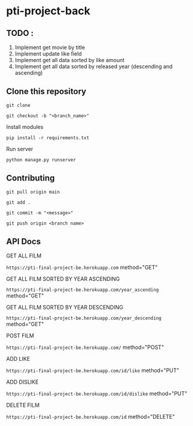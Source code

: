 ﻿# pti-project-back

## TODO :

1. Implement get movie by title
2. Implement update like field
3. Implement get all data sorted by like amount
4. Implement get all data sorted by released year (descending and ascending)

## Clone this repository

`git clone`

`git checkout -b "<branch_name>"`


Install modules

`pip install -r requirements.txt`

Run server

`python manage.py runserver`

## Contributing


`git pull origin main`


`git add .`

`git commit -m "<message>"`

`git push origin <branch name>`

## API Docs 
GET ALL FILM

`https://pti-final-project-be.herokuapp.com` method="GET"

GET ALL FILM SORTED BY YEAR ASCENDING

`https://pti-final-project-be.herokuapp.com/year_ascending` method="GET"

GET ALL FILM SORTED BY YEAR DESCENDING

`https://pti-final-project-be.herokuapp.com/year_descending` method="GET"

POST FILM

`https://pti-final-project-be.herokuapp.com/` method="POST"

ADD LIKE

`https://pti-final-project-be.herokuapp.com/id/like` method="PUT"

ADD DISLIKE

`https://pti-final-project-be.herokuapp.com/id/dislike` method="PUT"

DELETE FILM

`https://pti-final-project-be.herokuapp.com/id` method="DELETE"
